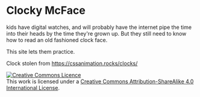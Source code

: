 # Clocky McFace

kids have digital watches, and will probably have the internet pipe the time into their heads by the time they're grown up. But they still need to know how to read an old fashioned clock face.

This site lets them practice. 

Clock stolen from https://cssanimation.rocks/clocks/

<a rel="license" href="http://creativecommons.org/licenses/by-sa/4.0/"><img alt="Creative Commons Licence" style="border-width:0" src="https://i.creativecommons.org/l/by-sa/4.0/88x31.png" /></a><br />This work is licensed under a <a rel="license" href="http://creativecommons.org/licenses/by-sa/4.0/">Creative Commons Attribution-ShareAlike 4.0 International License</a>.
